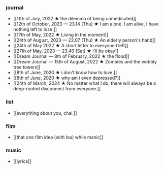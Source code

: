 ### journal
- [[11th of July, 2022 ★ the dilemma of being unmedicated]]
- [[12th of October, 2023 — 23.14 (Thu) ★ I am alone. I am alive. I have nothing left to lose.]]
- [[17th of May, 2022 ★ Living in the moment]]
- [[24th of August, 2023 — 22.07 (Thu) ★ An elderly person's hand]]
- [[24th of May 2022 ★ A short letter to everyone I left]]
- [[27th of May, 2023 — 23.40 (Sat) ★ i'll be okay]]
- [[Dream Journal — 8th of February, 2022 ★ the flood]]
- [[Dream Journal — 15th of August, 2022 ★ Zombies and the wobbly tree towers]] 
- [[8th of June, 2020 ★ i don't know how to love.]]
- [[8th of June, 2020 ★ why am i even depressed?]]
- [[24th of March, 2024 ★ No matter what I do, there will always be a deep-rooted disconnect from everyone.]]
### list
- [[everything about you, chai.]] 
### film
- [[that one film idea (with lou) while manic]]
### music
- [[lyrics]]